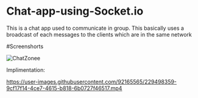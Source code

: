 # Chat-app-using-Socket.io
This is a chat app used to communicate in group. This basically uses a broadcast of each messages to the clients which are in the same network


#Screenshorts

![ChatZonee](https://user-images.githubusercontent.com/92165565/229498228-f0b79644-025a-40a6-bbce-1f79e44bb385.png)

Implimentation:


https://user-images.githubusercontent.com/92165565/229498359-9cf17f14-4ce7-4615-b818-6b0727f46517.mp4

